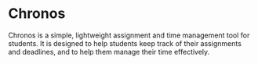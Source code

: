# Chronos

Chronos is a simple, lightweight assignment and time management tool for students. It is designed to help students keep track of their assignments and deadlines, and to help them manage their time effectively.
